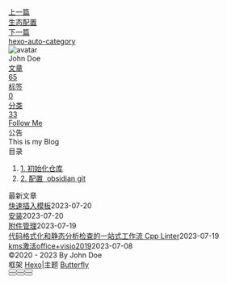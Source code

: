 <!DOCTYPE html><html lang="zh-CN" data-theme="light"><head><meta charset="UTF-8"><meta http-equiv="X-UA-Compatible" content="IE=edge"><meta name="viewport" content="width=device-width, initial-scale=1.0, maximum-scale=1.0"><title>git | Hexo</title><meta name="author" content="John Doe"><meta name="copyright" content="John Doe"><meta name="format-detection" content="telephone=no"><meta name="theme-color" content="#ffffff"><meta name="description" content="根目录创建一个.gitignore，忽略掉.obsidian&#x2F;workspace.json 初始化仓库123git init    git add .    git commit github 创建一个空仓库 12git remote add origin git@github.com:xxxgit push -u origin master 配置  obsidian git打开插件设置界面，可以">
<meta property="og:type" content="article">
<meta property="og:title" content="git">
<meta property="og:url" content="http://example.com/posts/%E9%85%8D%E7%BD%AE/ob%E9%85%8D%E7%BD%AE/git.md">
<meta property="og:site_name" content="Hexo">
<meta property="og:description" content="根目录创建一个.gitignore，忽略掉.obsidian&#x2F;workspace.json 初始化仓库123git init    git add .    git commit github 创建一个空仓库 12git remote add origin git@github.com:xxxgit push -u origin master 配置  obsidian git打开插件设置界面，可以">
<meta property="og:locale" content="zh_CN">
<meta property="og:image" content="https://i.loli.net/2021/02/24/5O1day2nriDzjSu.png">
<meta property="article:published_time" content="2023-03-07T13:55:37.000Z">
<meta property="article:modified_time" content="2023-07-19T07:44:00.193Z">
<meta property="article:author" content="John Doe">
<meta name="twitter:card" content="summary">
<meta name="twitter:image" content="https://i.loli.net/2021/02/24/5O1day2nriDzjSu.png"><link rel="shortcut icon" href="/img/web/favicon.png"><link rel="canonical" href="http://example.com/posts/%E9%85%8D%E7%BD%AE/ob%E9%85%8D%E7%BD%AE/git.md"><link rel="preconnect" href="//cdn.jsdelivr.net"/><link rel="preconnect" href="//busuanzi.ibruce.info"/><link rel="stylesheet" href="/css/index.css"><link rel="stylesheet" href="https://cdn.jsdelivr.net/npm/@fortawesome/fontawesome-free/css/all.min.css" media="print" onload="this.media='all'"><link rel="stylesheet" href="https://cdn.jsdelivr.net/npm/@fancyapps/ui/dist/fancybox.min.css" media="print" onload="this.media='all'"><script>const GLOBAL_CONFIG = { 
  root: '/',
  algolia: undefined,
  localSearch: undefined,
  translate: undefined,
  noticeOutdate: undefined,
  highlight: {"plugin":"highlighjs","highlightCopy":true,"highlightLang":true,"highlightHeightLimit":false},
  copy: {
    success: '复制成功',
    error: '复制错误',
    noSupport: '浏览器不支持'
  },
  relativeDate: {
    homepage: false,
    post: false
  },
  runtime: '',
  date_suffix: {
    just: '刚刚',
    min: '分钟前',
    hour: '小时前',
    day: '天前',
    month: '个月前'
  },
  copyright: undefined,
  lightbox: 'fancybox',
  Snackbar: undefined,
  source: {
    justifiedGallery: {
      js: 'https://cdn.jsdelivr.net/npm/flickr-justified-gallery/dist/fjGallery.min.js',
      css: 'https://cdn.jsdelivr.net/npm/flickr-justified-gallery/dist/fjGallery.min.css'
    }
  },
  isPhotoFigcaption: false,
  islazyload: false,
  isAnchor: false,
  percent: {
    toc: true,
    rightside: false,
  }
}</script><script id="config-diff">var GLOBAL_CONFIG_SITE = {
  title: 'git',
  isPost: true,
  isHome: false,
  isHighlightShrink: false,
  isToc: true,
  postUpdate: '2023-07-19 15:44:00'
}</script><noscript><style type="text/css">
  #nav {
    opacity: 1
  }
  .justified-gallery img {
    opacity: 1
  }

  #recent-posts time,
  #post-meta time {
    display: inline !important
  }
</style></noscript><script>(win=>{
    win.saveToLocal = {
      set: function setWithExpiry(key, value, ttl) {
        if (ttl === 0) return
        const now = new Date()
        const expiryDay = ttl * 86400000
        const item = {
          value: value,
          expiry: now.getTime() + expiryDay,
        }
        localStorage.setItem(key, JSON.stringify(item))
      },

      get: function getWithExpiry(key) {
        const itemStr = localStorage.getItem(key)

        if (!itemStr) {
          return undefined
        }
        const item = JSON.parse(itemStr)
        const now = new Date()

        if (now.getTime() > item.expiry) {
          localStorage.removeItem(key)
          return undefined
        }
        return item.value
      }
    }
  
    win.getScript = url => new Promise((resolve, reject) => {
      const script = document.createElement('script')
      script.src = url
      script.async = true
      script.onerror = reject
      script.onload = script.onreadystatechange = function() {
        const loadState = this.readyState
        if (loadState && loadState !== 'loaded' && loadState !== 'complete') return
        script.onload = script.onreadystatechange = null
        resolve()
      }
      document.head.appendChild(script)
    })
  
    win.getCSS = (url,id = false) => new Promise((resolve, reject) => {
      const link = document.createElement('link')
      link.rel = 'stylesheet'
      link.href = url
      if (id) link.id = id
      link.onerror = reject
      link.onload = link.onreadystatechange = function() {
        const loadState = this.readyState
        if (loadState && loadState !== 'loaded' && loadState !== 'complete') return
        link.onload = link.onreadystatechange = null
        resolve()
      }
      document.head.appendChild(link)
    })
  
      win.activateDarkMode = function () {
        document.documentElement.setAttribute('data-theme', 'dark')
        if (document.querySelector('meta[name="theme-color"]') !== null) {
          document.querySelector('meta[name="theme-color"]').setAttribute('content', '#0d0d0d')
        }
      }
      win.activateLightMode = function () {
        document.documentElement.setAttribute('data-theme', 'light')
        if (document.querySelector('meta[name="theme-color"]') !== null) {
          document.querySelector('meta[name="theme-color"]').setAttribute('content', '#ffffff')
        }
      }
      const t = saveToLocal.get('theme')
    
          if (t === 'dark') activateDarkMode()
          else if (t === 'light') activateLightMode()
        
      const asideStatus = saveToLocal.get('aside-status')
      if (asideStatus !== undefined) {
        if (asideStatus === 'hide') {
          document.documentElement.classList.add('hide-aside')
        } else {
          document.documentElement.classList.remove('hide-aside')
        }
      }
    
    const detectApple = () => {
      if(/iPad|iPhone|iPod|Macintosh/.test(navigator.userAgent)){
        document.documentElement.classList.add('apple')
      }
    }
    detectApple()
    })(window)</script><meta name="generator" content="Hexo 6.3.0"></head><body><div id="sidebar"><div id="menu-mask"></div><div id="sidebar-menus"><div class="avatar-img is-center"><img src="https://i.loli.net/2021/02/24/5O1day2nriDzjSu.png" onerror="onerror=null;src='/img/web/friend_404.gif'" alt="avatar"/></div><div class="sidebar-site-data site-data is-center"><a href="/archives/"><div class="headline">文章</div><div class="length-num">65</div></a><a href="/tags/"><div class="headline">标签</div><div class="length-num">0</div></a><a href="/categories/"><div class="headline">分类</div><div class="length-num">33</div></a></div><hr/><div class="menus_items"><div class="menus_item"><a class="site-page" href="/"><i class="fa-fw fas fa-home"></i><span> 首页</span></a></div><div class="menus_item"><a class="site-page" href="/archives/"><i class="fa-fw fas fa-archive"></i><span> 时间轴</span></a></div><div class="menus_item"><a class="site-page" href="/tags/"><i class="fa-fw fas fa-tags"></i><span> 标签</span></a></div><div class="menus_item"><a class="site-page" href="/categories/"><i class="fa-fw fas fa-folder-open"></i><span> 分类</span></a></div><div class="menus_item"><a class="site-page" href="/link/"><i class="fa-fw fas fa-link"></i><span> 友链</span></a></div><div class="menus_item"><a class="site-page" href="/about/"><i class="fa-fw fas fa-heart"></i><span> 关于</span></a></div></div></div></div><div class="post" id="body-wrap"><header class="post-bg" id="page-header" style="background: linear-gradient(20deg, #0062be, #925696, #cc426e, #fb0347)"><nav id="nav"><span id="blog-info"><a href="/" title="Hexo"><span class="site-name">Hexo</span></a></span><div id="menus"><div class="menus_items"><div class="menus_item"><a class="site-page" href="/"><i class="fa-fw fas fa-home"></i><span> 首页</span></a></div><div class="menus_item"><a class="site-page" href="/archives/"><i class="fa-fw fas fa-archive"></i><span> 时间轴</span></a></div><div class="menus_item"><a class="site-page" href="/tags/"><i class="fa-fw fas fa-tags"></i><span> 标签</span></a></div><div class="menus_item"><a class="site-page" href="/categories/"><i class="fa-fw fas fa-folder-open"></i><span> 分类</span></a></div><div class="menus_item"><a class="site-page" href="/link/"><i class="fa-fw fas fa-link"></i><span> 友链</span></a></div><div class="menus_item"><a class="site-page" href="/about/"><i class="fa-fw fas fa-heart"></i><span> 关于</span></a></div></div><div id="toggle-menu"><a class="site-page" href="javascript:void(0);"><i class="fas fa-bars fa-fw"></i></a></div></div></nav><div id="post-info"><h1 class="post-title">git</h1><div id="post-meta"><div class="meta-firstline"><span class="post-meta-date"><i class="far fa-calendar-alt fa-fw post-meta-icon"></i><span class="post-meta-label">发表于</span><time class="post-meta-date-created" datetime="2023-03-07T13:55:37.000Z" title="发表于 2023-03-07 21:55:37">2023-03-07</time><span class="post-meta-separator">|</span><i class="fas fa-history fa-fw post-meta-icon"></i><span class="post-meta-label">更新于</span><time class="post-meta-date-updated" datetime="2023-07-19T07:44:00.193Z" title="更新于 2023-07-19 15:44:00">2023-07-19</time></span><span class="post-meta-categories"><span class="post-meta-separator">|</span><i class="fas fa-inbox fa-fw post-meta-icon"></i><a class="post-meta-categories" href="/categories/%E9%85%8D%E7%BD%AE/">配置</a><i class="fas fa-angle-right post-meta-separator"></i><i class="fas fa-inbox fa-fw post-meta-icon"></i><a class="post-meta-categories" href="/categories/%E9%85%8D%E7%BD%AE/ob%E9%85%8D%E7%BD%AE/">ob配置</a></span></div><div class="meta-secondline"><span class="post-meta-separator">|</span><span class="post-meta-pv-cv" id="" data-flag-title="git"><i class="far fa-eye fa-fw post-meta-icon"></i><span class="post-meta-label">阅读量:</span><span id="busuanzi_value_page_pv"><i class="fa-solid fa-spinner fa-spin"></i></span></span></div></div></div></header><main class="layout" id="content-inner"><div id="post"><article class="post-content" id="article-container"><p>根目录创建一个<code>.gitignore</code>，忽略掉<code>.obsidian/workspace.json</code></p>
<h1 id="初始化仓库"><a href="#初始化仓库" class="headerlink" title="初始化仓库"></a>初始化仓库</h1><figure class="highlight plaintext"><table><tr><td class="gutter"><pre><span class="line">1</span><br><span class="line">2</span><br><span class="line">3</span><br></pre></td><td class="code"><pre><span class="line">git init    </span><br><span class="line">git add .    </span><br><span class="line">git commit</span><br></pre></td></tr></table></figure>
<p>github 创建一个空仓库</p>
<figure class="highlight plaintext"><table><tr><td class="gutter"><pre><span class="line">1</span><br><span class="line">2</span><br></pre></td><td class="code"><pre><span class="line">git remote add origin git@github.com:xxx</span><br><span class="line">git push -u origin master</span><br></pre></td></tr></table></figure>
<h1 id="配置-obsidian-git"><a href="#配置-obsidian-git" class="headerlink" title="配置  obsidian git"></a>配置  obsidian git</h1><p><img src="https://img-blog.csdnimg.cn/988b8b5064f4424387b3cd68ba77a918.png"><br>打开插件设置界面，可以修改一下自动提交和手动提交的日志，我设置的是主机名+日期：</p>
<p><img src="https://pic4.zhimg.com/80/v2-d0cbb2096d0d00b7ce9bae0a0be12d7f_1440w.webp"></p>
<p>在提交信息设置里，可以修改主机名和日期格式，修改完成后点Preview可以预览提交信息：</p>
<p><img src="https://pic1.zhimg.com/80/v2-ed85b2cfd96b49fb585ce6c53540546c_1440w.webp"><br>快捷键<code>Ctrl + P</code>打开命令面板，输入open source control view启用可视化操作面板<br>然后在右侧菜单栏就可以看到操作面板了：</p>
<p><img src="https://pic2.zhimg.com/80/v2-f66914a218aef13bfd13a8f5fc2a11e9_1440w.webp"><br>一般操作就是：保存所有&gt;提交&gt;推送，就可以更新到Git服务器了，如下图顺序</p>
<p><img src="https://pic4.zhimg.com/80/v2-502923ac636c2656ff988688bfd3530f_1440w.webp"></p>
<p>启用自动拉取功能，每次打开知识库就会自动拉取：</p>
<p><img src="https://pic2.zhimg.com/80/v2-113deb621682d3dd75469f0cecb31bd5_1440w.webp"></p>
<p>如果在使用过程中有报错的话，<code>Ctrl+Shift+I</code>在控制台里可以查看详细日志，所有插件的日志都可以在这里看到：</p>
<p><img src="https://pic3.zhimg.com/80/v2-eb9244e2e9af2e310d219ac95c429cae_1440w.webp"></p>
</article><div class="post-copyright"><div class="post-copyright__author"><span class="post-copyright-meta">文章作者: </span><span class="post-copyright-info"><a href="http://example.com">John Doe</a></span></div><div class="post-copyright__type"><span class="post-copyright-meta">文章链接: </span><span class="post-copyright-info"><a href="http://example.com/posts/%E9%85%8D%E7%BD%AE/ob%E9%85%8D%E7%BD%AE/git.md">http://example.com/posts/%E9%85%8D%E7%BD%AE/ob%E9%85%8D%E7%BD%AE/git.md</a></span></div><div class="post-copyright__notice"><span class="post-copyright-meta">版权声明: </span><span class="post-copyright-info">本博客所有文章除特别声明外，均采用 <a href="https://creativecommons.org/licenses/by-nc-sa/4.0/" target="_blank">CC BY-NC-SA 4.0</a> 许可协议。转载请注明来自 <a href="http://example.com" target="_blank">Hexo</a>！</span></div></div><div class="tag_share"><div class="post-meta__tag-list"></div><div class="post_share"><div class="social-share" data-image="https://i.loli.net/2021/02/24/5O1day2nriDzjSu.png" data-sites="facebook,twitter,wechat,weibo,qq"></div><link rel="stylesheet" href="https://cdn.jsdelivr.net/npm/butterfly-extsrc/sharejs/dist/css/share.min.css" media="print" onload="this.media='all'"><script src="https://cdn.jsdelivr.net/npm/butterfly-extsrc/sharejs/dist/js/social-share.min.js" defer></script></div></div><nav class="pagination-post" id="pagination"><div class="prev-post pull-left"><a href="/posts/%E9%85%8D%E7%BD%AE/Zotero/%E7%94%9F%E6%80%81%E9%85%8D%E7%BD%AE.md" title="生态配置"><div class="cover" style="background: var(--default-bg-color)"></div><div class="pagination-info"><div class="label">上一篇</div><div class="prev_info">生态配置</div></div></a></div><div class="next-post pull-right"><a href="/posts/%E9%85%8D%E7%BD%AE/%E5%8D%9A%E5%AE%A2%E9%85%8D%E7%BD%AE/hexo-auto-category.md" title="hexo-auto-category"><div class="cover" style="background: var(--default-bg-color)"></div><div class="pagination-info"><div class="label">下一篇</div><div class="next_info">hexo-auto-category</div></div></a></div></nav></div><div class="aside-content" id="aside-content"><div class="card-widget card-info"><div class="is-center"><div class="avatar-img"><img src="https://i.loli.net/2021/02/24/5O1day2nriDzjSu.png" onerror="this.onerror=null;this.src='/img/web/friend_404.gif'" alt="avatar"/></div><div class="author-info__name">John Doe</div><div class="author-info__description"></div></div><div class="card-info-data site-data is-center"><a href="/archives/"><div class="headline">文章</div><div class="length-num">65</div></a><a href="/tags/"><div class="headline">标签</div><div class="length-num">0</div></a><a href="/categories/"><div class="headline">分类</div><div class="length-num">33</div></a></div><a id="card-info-btn" target="_blank" rel="noopener" href="https://github.com/xxxxxx"><i class="fab fa-github"></i><span>Follow Me</span></a></div><div class="card-widget card-announcement"><div class="item-headline"><i class="fas fa-bullhorn fa-shake"></i><span>公告</span></div><div class="announcement_content">This is my Blog</div></div><div class="sticky_layout"><div class="card-widget" id="card-toc"><div class="item-headline"><i class="fas fa-stream"></i><span>目录</span><span class="toc-percentage"></span></div><div class="toc-content"><ol class="toc"><li class="toc-item toc-level-1"><a class="toc-link" href="#%E5%88%9D%E5%A7%8B%E5%8C%96%E4%BB%93%E5%BA%93"><span class="toc-number">1.</span> <span class="toc-text">初始化仓库</span></a></li><li class="toc-item toc-level-1"><a class="toc-link" href="#%E9%85%8D%E7%BD%AE-obsidian-git"><span class="toc-number">2.</span> <span class="toc-text">配置  obsidian git</span></a></li></ol></div></div><div class="card-widget card-recent-post"><div class="item-headline"><i class="fas fa-history"></i><span>最新文章</span></div><div class="aside-list"><div class="aside-list-item no-cover"><div class="content"><a class="title" href="/posts/%E9%85%8D%E7%BD%AE/ob%E9%85%8D%E7%BD%AE/%E5%BF%AB%E9%80%9F%E6%8F%92%E5%85%A5%E6%A8%A1%E6%9D%BF.md" title="快速插入模板">快速插入模板</a><time datetime="2023-07-20T07:34:25.000Z" title="发表于 2023-07-20 15:34:25">2023-07-20</time></div></div><div class="aside-list-item no-cover"><div class="content"><a class="title" href="/posts/%E8%AF%AD%E8%A8%80/Rust/%E5%AE%89%E8%A3%85.md" title="安装">安装</a><time datetime="2023-07-20T02:27:40.000Z" title="发表于 2023-07-20 10:27:40">2023-07-20</time></div></div><div class="aside-list-item no-cover"><div class="content"><a class="title" href="/posts/%E9%85%8D%E7%BD%AE/ob%E9%85%8D%E7%BD%AE/%E9%99%84%E4%BB%B6%E7%AE%A1%E7%90%86.md" title="附件管理">附件管理</a><time datetime="2023-07-19T07:52:53.000Z" title="发表于 2023-07-19 15:52:53">2023-07-19</time></div></div><div class="aside-list-item no-cover"><div class="content"><a class="title" href="/posts/%E8%AF%AD%E8%A8%80/c/%E4%BB%A3%E7%A0%81%E6%A0%BC%E5%BC%8F%E5%8C%96%E5%92%8C%E9%9D%99%E6%80%81%E5%88%86%E6%9E%90%E6%A3%80%E6%9F%A5%E7%9A%84%E4%B8%80%E7%AB%99%E5%BC%8F%E5%B7%A5%E4%BD%9C%E6%B5%81-cpp-linter.md" title="代码格式化和静态分析检查的一站式工作流 Cpp Linter">代码格式化和静态分析检查的一站式工作流 Cpp Linter</a><time datetime="2023-07-19T01:17:32.000Z" title="发表于 2023-07-19 09:17:32">2023-07-19</time></div></div><div class="aside-list-item no-cover"><div class="content"><a class="title" href="/posts/%E8%A7%A3%E5%86%B3%E6%96%B9%E6%A1%88/%E5%85%B6%E4%BB%96/kms%E6%BF%80%E6%B4%BBoffice-visio2019.md" title="kms激活office+visio2019">kms激活office+visio2019</a><time datetime="2023-07-08T11:46:22.000Z" title="发表于 2023-07-08 19:46:22">2023-07-08</time></div></div></div></div></div></div></main><footer id="footer"><div id="footer-wrap"><div class="copyright">&copy;2020 - 2023 By John Doe</div><div class="framework-info"><span>框架 </span><a target="_blank" rel="noopener" href="https://hexo.io">Hexo</a><span class="footer-separator">|</span><span>主题 </span><a target="_blank" rel="noopener" href="https://github.com/jerryc127/hexo-theme-butterfly">Butterfly</a></div></div></footer></div><div id="rightside"><div id="rightside-config-hide"><button id="readmode" type="button" title="阅读模式"><i class="fas fa-book-open"></i></button><button id="darkmode" type="button" title="浅色和深色模式转换"><i class="fas fa-adjust"></i></button><button id="hide-aside-btn" type="button" title="单栏和双栏切换"><i class="fas fa-arrows-alt-h"></i></button></div><div id="rightside-config-show"><button id="rightside_config" type="button" title="设置"><i class="fas fa-cog fa-spin"></i></button><button class="close" id="mobile-toc-button" type="button" title="目录"><i class="fas fa-list-ul"></i></button><button id="go-up" type="button" title="回到顶部"><span class="scroll-percent"></span><i class="fas fa-arrow-up"></i></button></div></div><div><script src="/js/utils.js"></script><script src="/js/main.js"></script><script src="https://cdn.jsdelivr.net/npm/@fancyapps/ui/dist/fancybox.umd.min.js"></script><div class="js-pjax"></div><script defer="defer" id="ribbon" src="https://cdn.jsdelivr.net/npm/butterfly-extsrc/dist/canvas-ribbon.min.js" size="150" alpha="0.6" zIndex="-1" mobile="false" data-click="false"></script><script async data-pjax src="//busuanzi.ibruce.info/busuanzi/2.3/busuanzi.pure.mini.js"></script></div></body></html>